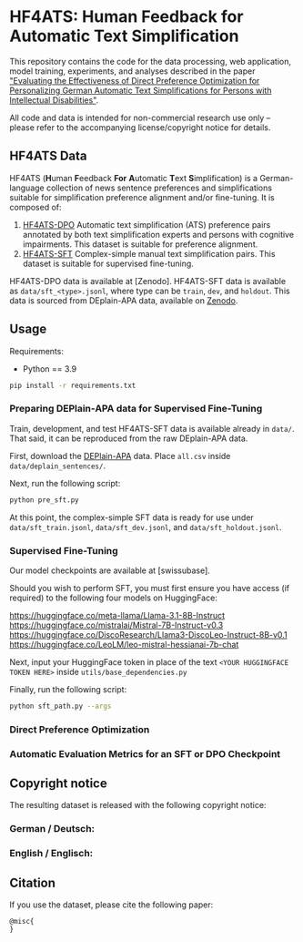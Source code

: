 # HF4ATS: Human Feedback for Automatic Text Simplification

This repository contains the code for the data processing, web application, model training, experiments, and analyses described in the paper ["Evaluating the Effectiveness of Direct Preference Optimization for Personalizing German Automatic Text Simplifications for Persons with Intellectual Disabilities"]().

All code and data is intended for non-commercial research use only – please refer to the accompanying license/copyright notice for details.

## HF4ATS Data

HF4ATS (**H**uman **F**eedback **For** **A**utomatic **T**ext **S**implification) is a German-language collection of news sentence preferences and simplifications suitable for simplification preference alignment and/or fine-tuning. It is composed of:
1. <u>HF4ATS-DPO</u> Automatic text simplification (ATS) preference pairs annotated by both text simplification experts and persons with cognitive impairments. This dataset is suitable for preference alignment.
2. <u>HF4ATS-SFT</u> Complex-simple manual text simplification pairs. This dataset is suitable for supervised fine-tuning.

HF4ATS-DPO data is available at [Zenodo].
HF4ATS-SFT data is available as `data/sft_<type>.jsonl`, where type can be `train`, `dev`, and `holdout`. This data is sourced from DEplain-APA data, available on [Zenodo](https://zenodo.org/records/8304430). 

## Usage

Requirements:

* Python == 3.9

```bash
pip install -r requirements.txt
```

### Preparing DEPlain-APA data for Supervised Fine-Tuning

Train, development, and test HF4ATS-SFT data is available already in `data/`. That said, it can be reproduced from the raw DEplain-APA data. 

First, download the [DEPlain-APA](https://zenodo.org/records/8304430) data. Place `all.csv` inside `data/deplain_sentences/`.

Next, run the following script:

```bash
python pre_sft.py
```

At this point, the complex-simple SFT data is ready for use under `data/sft_train.jsonl`, `data/sft_dev.jsonl`, and `data/sft_holdout.jsonl`.

### Supervised Fine-Tuning

Our model checkpoints are available at [swissubase]. 

Should you wish to perform SFT, you must first ensure you have access (if required) to the following four models on HuggingFace:

https://huggingface.co/meta-llama/Llama-3.1-8B-Instruct
https://huggingface.co/mistralai/Mistral-7B-Instruct-v0.3
https://huggingface.co/DiscoResearch/Llama3-DiscoLeo-Instruct-8B-v0.1 
https://huggingface.co/LeoLM/leo-mistral-hessianai-7b-chat

Next, input your HuggingFace token in place of the text `<YOUR HUGGINGFACE TOKEN HERE>` inside `utils/base_dependencies.py`

Finally, run the following script:

```bash
python sft_path.py --args
```

### Direct Preference Optimization

### Automatic Evaluation Metrics for an SFT or DPO Checkpoint

## Copyright notice

The resulting dataset is released with the following copyright notice:

### German / Deutsch:

### English / Englisch:

## Citation

If you use the dataset, please cite the following paper:

```
@misc{ 
}
```




